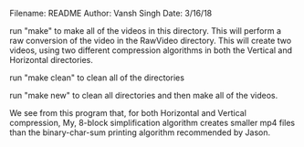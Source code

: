 Filename: README
Author: Vansh Singh
Date: 3/16/18

run "make" to make all of the videos in this directory.
	This will perform a raw conversion of the video in the RawVideo directory.
	This will create two videos, using two different compression algorithms in both
		the Vertical and Horizontal directories.

run "make clean" to clean all of the directories

run "make new" to clean all directories and then make all of the videos.


We see from this program that, for both Horizontal and Vertical compression,
My, 8-block simplification algorithm creates smaller mp4 files than the 
binary-char-sum printing algorithm recommended by Jason.
